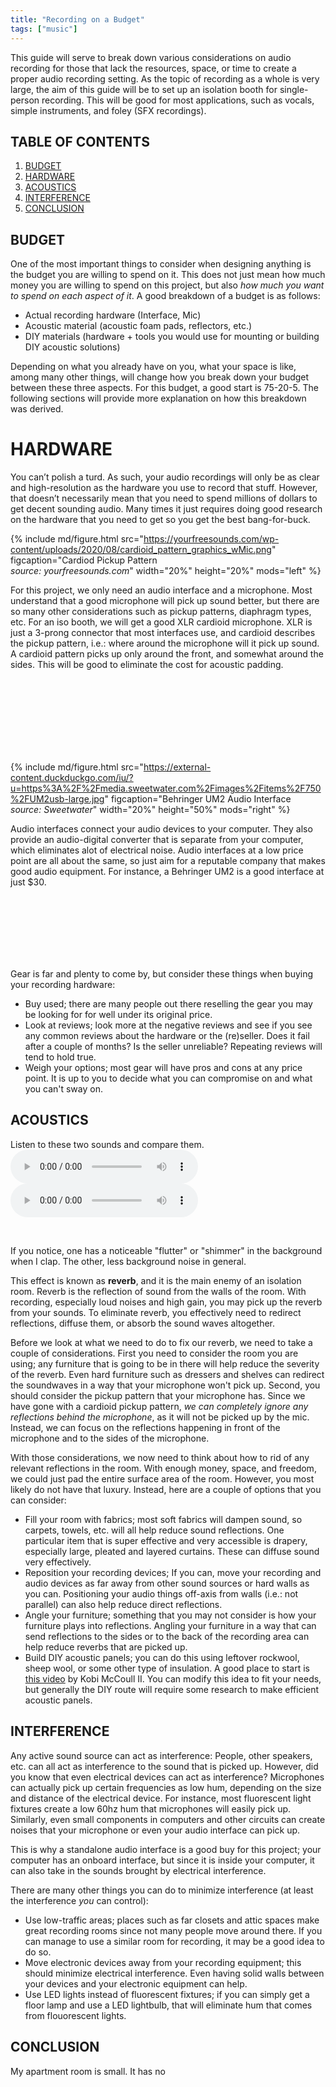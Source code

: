 ```yaml
---
title: "Recording on a Budget"
tags: ["music"]
---
```

This guide will serve to break down various considerations on audio recording for those that
lack the resources, space, or time to create a proper audio recording setting. As the topic
of recording as a whole is very large, the aim of this guide will be to set up an isolation
booth for single-person recording. This will be good for most applications, such as vocals,
simple instruments, and foley (SFX recordings).

## TABLE OF CONTENTS
1. [BUDGET](#budget)
2. [HARDWARE](#hardware)
3. [ACOUSTICS](#acoustics)
4. [INTERFERENCE](#interference)
5. [CONCLUSION](#conclusion)

## BUDGET
One of the most important things to consider when designing anything is the budget you are willing to spend on it. 
This does not just mean how much money you are willing to spend on this project, 
but also _how much you want to spend on each aspect of it_. 
A good breakdown of a budget is as follows:

- Actual recording hardware (Interface, Mic)
- Acoustic material (acoustic foam pads, reflectors, etc.)
- DIY materials (hardware + tools you would use for mounting or building DIY acoustic solutions)

Depending on what you already have on you, what your space is like, among many other things, will change how you break 
down your budget between these three aspects. For this budget, a good start is 75-20-5. 
The following sections will provide more explanation on how this breakdown was derived.

# HARDWARE
You can’t polish a turd. As such, your audio recordings will only be as clear and high-resolution as the hardware you use to record that stuff. 
However, that doesn’t necessarily mean that you need to spend millions of dollars to get decent sounding audio. 
Many times it just requires doing good research on the hardware that you need to get so you get the best bang-for-buck. 

{% include md/figure.html src="https://yourfreesounds.com/wp-content/uploads/2020/08/cardioid_pattern_graphics_wMic.png" figcaption="Cardiod Pickup Pattern <br><i>source: yourfreesounds.com</i>" width="20%" height="20%" mods="left" %}

For this project, we only need an audio interface and a microphone. Most understand that a good microphone will pick up sound better, 
but there are so many other considerations such as pickup patterns, diaphragm types, etc. For an iso booth, we will get a good XLR cardioid microphone. 
XLR is just a 3-prong connector that most interfaces use, and cardioid describes the pickup pattern, 
i.e.: where around the microphone will it pick up sound. A cardioid pattern picks up only around the front, and somewhat around the sides. This will be good to eliminate the cost for acoustic padding.

<br>
<br>
<br>
<br>
<br>
<br>
<br>

{% include md/figure.html src="https://external-content.duckduckgo.com/iu/?u=https%3A%2F%2Fmedia.sweetwater.com%2Fimages%2Fitems%2F750%2FUM2usb-large.jpg" figcaption="Behringer UM2 Audio Interface <br><i>source: Sweetwater</i>" width="20%" height="50%" mods="right" %}

Audio interfaces connect your audio devices to your computer. They also provide an audio-digital converter that is separate from your computer, which eliminates alot of electrical noise.
Audio interfaces at a low price point are all about the same, so just aim for a reputable company that makes good audio equipment. 
For instance, a Behringer UM2 is a good interface at just $30. 

<br>
<br>
<br>
<br>
<br>
<br>

Gear is far and plenty to come by, but consider these things when buying your recording hardware:
- Buy used; there are many people out there reselling the gear you may be looking for for well under its original price.
- Look at reviews; look more at the negative reviews and see if you see any common reviews about the hardware or the (re)seller. 
  Does it fail after a couple of months? Is the seller unreliable? Repeating reviews will tend to hold true.
- Weigh your options; most gear will have pros and cons at any price point. It is up to you to decide what you can compromise on and what you can't sway on.

## ACOUSTICS
Listen to these two sounds and compare them.
<audio src="/assets/2021-11-04/test1.wav" controls preload></audio>
<audio src="/assets/2021-11-04/test2.wav" controls preload></audio>

<br>

If you notice, one has a noticeable "flutter" or "shimmer" in the background when I clap.
The other, less background noise in general.

This effect is known as **reverb**, and it is the main enemy of an isolation room. 
Reverb is the reflection of sound from the walls of the room. With recording, 
especially loud noises and high gain, you may pick up the reverb from your sounds.
To eliminate reverb, you effectively need to redirect reflections, diffuse them, or absorb the
sound waves altogether.

Before we look at what we need to do to fix our reverb, we need to take a couple of considerations.
First you need to consider the room you are using; any furniture that is going to be in there will help 
reduce the severity of the reverb. Even hard furniture such as dressers and shelves can redirect the 
soundwaves in a way that your microphone won't pick up. Second, you should consider the pickup pattern 
that your microphone has. Since we have gone with a cardioid pickup pattern, _we can completely ignore 
any reflections behind the microphone_, as it will not be picked up by the mic. 
Instead, we can focus on the reflections happening in front of the microphone and to the sides of the microphone.

With those considerations, we now need to think about how to rid of any relevant reflections in the room.
With enough money, space, and freedom, we could just pad the entire surface area of the room. However, you most likely do not
have that luxury. Instead, here are a couple of options that you can consider:

- Fill your room with fabrics; most soft fabrics will dampen sound, so carpets, towels, etc. will all help
  reduce sound reflections. One particular item that is super effective and very accessible is drapery, especially
  large, pleated and layered curtains. These can diffuse sound very effectively.
- Reposition your recording devices; If you can, move your recording and audio devices as far away from other sound
  sources or hard walls as you can. Positioning your audio things off-axis from walls (i.e.: not parallel) can also
  help reduce direct reflections.
- Angle your furniture; something that you may not consider is how your furniture plays into reflections. Angling your
  furniture in a way that can send reflections to the sides or to the back of the recording area can help reduce reverbs
  that are picked up.
- Build DIY acoustic panels; you can do this using leftover rockwool, sheep wool, or some other type of insulation.
  A good place to start is [this video](https://www.youtube.com/watch?v=dmHFbygUtO4) by Kobi McCoull II. You
  can modify this idea to fit your needs, but generally the DIY route will require some research to make efficient acoustic panels.

## INTERFERENCE
Any active sound source can act as interference: People, other speakers, etc. can all act as interference to the sound
that is picked up. However, did you know that even electrical devices can act as interference? Microphones can actually
pick up certain frequencies as low hum, depending on the size and distance of the electrical device. For instance, 
most fluorescent light fixtures create a low 60hz hum that microphones will easily pick up. Similarly, even
small components in computers and other circuits can create noises that your microphone or even your audio interface
can pick up.

This is why a standalone audio interface is a good buy for this project; your computer has an onboard interface, but since
it is inside your computer, it can also take in the sounds brought by electrical interference.

There are many other things you can do to minimize interference (at least the interference _you_ can control):
- Use low-traffic areas; places such as far closets and attic spaces make great recording rooms since not many people move around
  there. If you can manage to use a similar room for recording, it may be a good idea to do so.
- Move electronic devices away from your recording equipment; this should minimize electrical interference. Even having solid walls
  between your devices and your electronic equipment can help.
- Use LED lights instead of fluorescent fixtures; if you can simply get a floor lamp and use a LED lightbulb, that will eliminate
  hum that comes from flouorescent lights.

## CONCLUSION
My apartment room is small. It has no 
